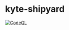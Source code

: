 ﻿# kyte-shipyard

 [![CodeQL](https://github.com/keyqcloud/kyte-shipyard/actions/workflows/codeql.yml/badge.svg)](https://github.com/keyqcloud/kyte-shipyard/actions/workflows/codeql.yml)

